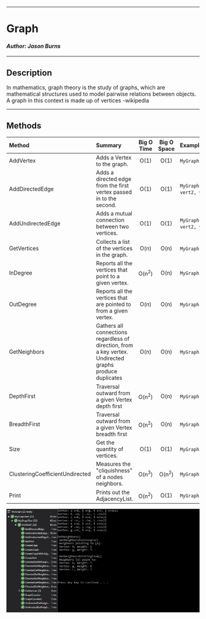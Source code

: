 ------------------------------

# Graph
#### *Author: Jason Burns*

------------------------------

## Description
In mathematics, graph theory is the study of graphs, which are mathematical structures used to model pairwise relations between objects. A graph in this context is made up of vertices -wikipedia

------------------------------

## Methods

| Method | Summary | Big O Time | Big O Space | Example | 
| :----------- | :----------- | :-------------: | :-------------: | :----------- |
| AddVertex | Adds a Vertex to the graph. | O(1) | O(1) | ```MyGraph.AddVertex("A")``` |
| AddDirectedEdge | Adds a directed edge from the first vertex passed in to the second. | O(1) | O(1) | ```MyGraph.AddDirectedEdge(vert1, vert2, weight)``` |
| AddUndirectedEdge | Adds a mutual connection between two vertices. | O(1) | O(1) | ```MyGraph.AddUndirectedEdge(vert1, vert2, weight)``` |
| GetVertices | Collects a list of the vertices in the graph. | O(n) | O(n) | ```MyGraph.GetVertices()``` |
| InDegree | Reports all the vertices that point to a given vertex. | O(n<sup>2</sup>) | O(n) | ```MyGraph.InDegree(vert1)``` |
| OutDegree | Reports all the vertices that are pointed to from a given vertex. | O(n) | O(n) | ```MyGraph.OutDegree(vert1)``` |
| GetNeighbors | Gathers all connections regardless of direction, from a key vertex. Undirected graphs produce duplicates | O(n) | O(n) | ```MyGraph.GetNeighbors(vert1)``` |
| DepthFirst | Traversal outward from a given Vertex depth first | O(n<sup>2</sup>) | O(n) | ```MyGraph.DepthFirst(vert1)``` |
| BreadthFirst | Traversal outward from a given Vertex breadth first | O(n<sup>2</sup>) | O(n) | ```MyGraph.DepthFirst(vert1)``` |
| Size | Get the quantity of vertices. | O(1) | O(1) | ```MyGraph.Size()``` |
| ClusteringCoefficientUndirected | Measures the "cliquishness" of a nodes neighbors. | O(n<sup>3</sup>) | O(n<sup>2</sup>) | ```MyGraph.Print()``` |
| Print | Prints out the AdjacencyList. | O(n<sup>2</sup>) | O(1) | ```MyGraph.Print()``` |

![Graph](https://github.com/jasonb315/data-structures-and-algorithms-dn/blob/master/assets/GraphNeighbors.JPG) <br>

